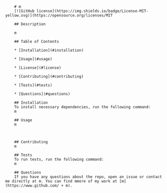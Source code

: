 
        # m
        [![GitHub license](https://img.shields.io/badge/License-MIT-yellow.svg)](https://opensource.org/licenses/MIT

        ## Description
    
        m

        ## Table of Contents
        
        * [Installation](#installation)

        * [Usage](#usage)

        * [License](#license)
        
        * [Contributing](#contributing)

        * [Tests](#tests)

        * [Questions](#questions)

        ## Installation
        To install necessary dependencies, run the following command:
        m

        ## Usage
        m

        

        ## Contributing
        m

        ## Tests
        To run tests, run the following command:
        m

        ## Questions
        If you have any questions about the repo, open an issue or contact me directly at m. You can find mmore of my work at [m](https://www.github.com/ + m).
